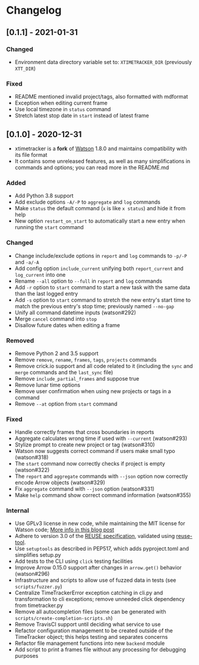 <!--
SPDX-FileCopyrightText: 2020 David Alfonso

SPDX-License-Identifier: GPL-3.0-or-later
-->

# Changelog

## [0.1.1] - 2021-01-31

### Changed
- Environment data directory variable set to: `XTIMETRACKER_DIR` (previously `XTT_DIR`)

### Fixed
- README mentioned invalid project/tags, also formatted with mdformat
- Exception when editing current frame
- Use local timezone in `status` command
- Stretch latest stop date in `start` instead of latest frame

## [0.1.0] - 2020-12-31

- xtimetracker is a **fork** of [Watson](https://tailordev.github.io/Watson/) 1.8.0 and maintains compatibility with its file format
- It contains some unreleased features, as well as many simplifications in commands and options; you can read more in the README.md

### Added
- Add Python 3.8 support
- Add exclude options `-A/-P` to `aggregate` and `log` commands
- Make `status` the default command (`x` is like `x status`) and hide it from help
- New option `restart_on_start` to automatically start a new entry when running the `start` command

### Changed
- Change include/exclude options in `report` and `log` commands to `-p/-P` and `-a/-A`
- Add config option `include_current` unifying both `report_current` and `log_current` into one
- Rename `--all` option to `--full` in `report` and `log` commands
- Add `-r` option to `start` command to start a new task with the same data than the last logged entry
- Add `-s` option to `start` command to stretch the new entry's start time to match the previous entry's stop time; previously named `--no-gap`
- Unify all command datetime inputs (watson#292)
- Merge `cancel` command into `stop`
- Disallow future dates when editing a frame

### Removed
- Remove Python 2 and 3.5 support
- Remove `remove`, `rename`, `frames`, `tags`, `projects` commands
- Remove crick.io support and all code related to it (including the `sync` and `merge` commands and the `last_sync` file)
- Remove `include_partial_frames` and suppose true
- Remove lunar time options
- Remove user confirmation when using new projects or tags in a command
- Remove `--at` option from `start` command

### Fixed
- Handle correctly frames that cross boundaries in reports
- Aggregate calculates wrong time if used with `--current` (watson#293)
- Stylize prompt to create new project or tag (watson#310)
- Watson now suggests correct command if users make small typo (watson#318)
- The `start` command now correctly checks if project is empty (watson#322)
- The `report` and `aggregate` commands with `--json` option now correctly encode Arrow objects (watson#329)
- Fix `aggregate` command with `--json` option (watson#331)
- Make `help` command show correct command information (watson#355)

### Internal
- Use GPLv3 license in new code, while maintaining the MIT license for Watson code; [More info in this blog post](https://davidalfonso.es/posts/switching-licenses-from-mit-to-gnu-gpl)
- Adhere to version 3.0 of the [REUSE specification](https://reuse.software/spec/), validated using [reuse-tool](https://github.com/fsfe/reuse-tool).
- Use `setuptools` as described in PEP517, which adds pyproject.toml and simplifies setup.py
- Add tests to the CLI using `click` testing facilities
- Improve Arrow 0.15.0 support after changes in `arrow.get()` behavior (watson#296)
- Infrastructure and scripts to allow use of fuzzed data in tests (see `scripts/fuzzer.py`)
- Centralize TimeTrackerError exception catching in cli.py and transformation to cli exceptions; remove unneeded click dependency from timetracker.py
- Remove all autocompletion files (some can be generated with `scripts/create-completion-scripts.sh`)
- Remove TravisCI support until deciding what service to use
- Refactor configuration management to be created outside of the TimeTracker object; this helps testing and separates concerns
- Refactor file management functions into new `backend` module
- Add script to print a frames file without any processing for debugging purposes

[Unreleased]: https://github.com/davidag/xtimetracker/releases/tag/v0.1.0
